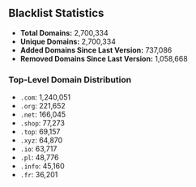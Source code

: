 ## Blacklist Statistics

- **Total Domains:** 2,700,334
- **Unique Domains:** 2,700,334
- **Added Domains Since Last Version:** 737,086
- **Removed Domains Since Last Version:** 1,058,668

### Top-Level Domain Distribution

-  `.com`: 1,240,051
-  `.org`: 221,652
-  `.net`: 166,045
-  `.shop`: 77,273
-  `.top`: 69,157
-  `.xyz`: 64,870
-  `.io`: 63,717
-  `.pl`: 48,776
-  `.info`: 45,160
-  `.fr`: 36,201
